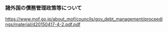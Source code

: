 ### 諸外国の債務管理政策等について

https://www.mof.go.jp/about_mof/councils/gov_debt_management/proceedings/material/d20150417-4-2.pdf.pdf
